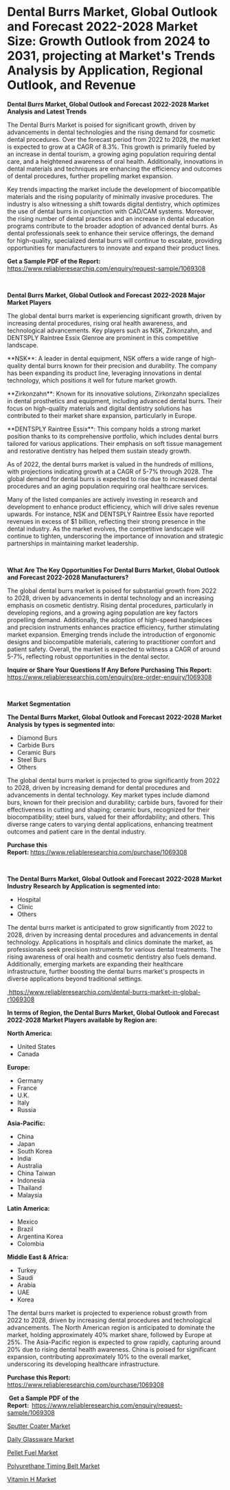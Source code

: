 <p><h1>Dental Burrs Market, Global Outlook and Forecast 2022-2028 Market Size: Growth Outlook from 2024 to 2031, projecting at Market's Trends Analysis by Application, Regional Outlook, and Revenue</h1></p><p><strong>Dental Burrs Market, Global Outlook and Forecast 2022-2028 Market Analysis and Latest Trends</strong></p>
<p><p>The Dental Burrs Market is poised for significant growth, driven by advancements in dental technologies and the rising demand for cosmetic dental procedures. Over the forecast period from 2022 to 2028, the market is expected to grow at a CAGR of 8.3%. This growth is primarily fueled by an increase in dental tourism, a growing aging population requiring dental care, and a heightened awareness of oral health. Additionally, innovations in dental materials and techniques are enhancing the efficiency and outcomes of dental procedures, further propelling market expansion.</p><p>Key trends impacting the market include the development of biocompatible materials and the rising popularity of minimally invasive procedures. The industry is also witnessing a shift towards digital dentistry, which optimizes the use of dental burrs in conjunction with CAD/CAM systems. Moreover, the rising number of dental practices and an increase in dental education programs contribute to the broader adoption of advanced dental burrs. As dental professionals seek to enhance their service offerings, the demand for high-quality, specialized dental burrs will continue to escalate, providing opportunities for manufacturers to innovate and expand their product lines.</p></p>
<p><strong>Get a Sample PDF of the Report:&nbsp;</strong> <a href="https://www.reliableresearchiq.com/enquiry/request-sample/1069308">https://www.reliableresearchiq.com/enquiry/request-sample/1069308</a></p>
<p>&nbsp;</p>
<p><strong>Dental Burrs Market, Global Outlook and Forecast 2022-2028 Major Market Players</strong></p>
<p><p>The global dental burrs market is experiencing significant growth, driven by increasing dental procedures, rising oral health awareness, and technological advancements. Key players such as NSK, Zirkonzahn, and DENTSPLY Raintree Essix Glenroe are prominent in this competitive landscape.</p><p>**NSK**: A leader in dental equipment, NSK offers a wide range of high-quality dental burrs known for their precision and durability. The company has been expanding its product line, leveraging innovations in dental technology, which positions it well for future market growth.</p><p>**Zirkonzahn**: Known for its innovative solutions, Zirkonzahn specializes in dental prosthetics and equipment, including advanced dental burrs. Their focus on high-quality materials and digital dentistry solutions has contributed to their market share expansion, particularly in Europe.</p><p>**DENTSPLY Raintree Essix**: This company holds a strong market position thanks to its comprehensive portfolio, which includes dental burrs tailored for various applications. Their emphasis on soft tissue management and restorative dentistry has helped them sustain steady growth.</p><p>As of 2022, the dental burrs market is valued in the hundreds of millions, with projections indicating growth at a CAGR of 5-7% through 2028. The global demand for dental burrs is expected to rise due to increased dental procedures and an aging population requiring oral healthcare services.</p><p>Many of the listed companies are actively investing in research and development to enhance product efficiency, which will drive sales revenue upwards. For instance, NSK and DENTSPLY Raintree Essix have reported revenues in excess of $1 billion, reflecting their strong presence in the dental industry. As the market evolves, the competitive landscape will continue to tighten, underscoring the importance of innovation and strategic partnerships in maintaining market leadership.</p></p>
<p>&nbsp;</p>
<p><strong>What Are The Key Opportunities For Dental Burrs Market, Global Outlook and Forecast 2022-2028 Manufacturers?</strong></p>
<p><p>The global dental burrs market is poised for substantial growth from 2022 to 2028, driven by advancements in dental technology and an increasing emphasis on cosmetic dentistry. Rising dental procedures, particularly in developing regions, and a growing aging population are key factors propelling demand. Additionally, the adoption of high-speed handpieces and precision instruments enhances practice efficiency, further stimulating market expansion. Emerging trends include the introduction of ergonomic designs and biocompatible materials, catering to practitioner comfort and patient safety. Overall, the market is expected to witness a CAGR of around 5-7%, reflecting robust opportunities in the dental sector.</p></p>
<p><strong>Inquire or Share Your Questions If Any Before Purchasing This Report:</strong> <a href="https://www.reliableresearchiq.com/enquiry/pre-order-enquiry/1069308">https://www.reliableresearchiq.com/enquiry/pre-order-enquiry/1069308</a></p>
<p>&nbsp;</p>
<p><strong>Market Segmentation</strong></p>
<p><strong>The Dental Burrs Market, Global Outlook and Forecast 2022-2028 Market Analysis by types is segmented into:</strong></p>
<p><ul><li>Diamond Burs</li><li>Carbide Burs</li><li>Ceramic Burs</li><li>Steel Burs</li><li>Others</li></ul></p>
<p><p>The global dental burrs market is projected to grow significantly from 2022 to 2028, driven by increasing demand for dental procedures and advancements in dental technology. Key market types include diamond burs, known for their precision and durability; carbide burs, favored for their effectiveness in cutting and shaping; ceramic burs, recognized for their biocompatibility; steel burs, valued for their affordability; and others. This diverse range caters to varying dental applications, enhancing treatment outcomes and patient care in the dental industry.</p></p>
<p><strong>Purchase this Report:&nbsp;</strong><a href="https://www.reliableresearchiq.com/purchase/1069308">https://www.reliableresearchiq.com/purchase/1069308</a></p>
<p>&nbsp;</p>
<p><strong>The Dental Burrs Market, Global Outlook and Forecast 2022-2028 Market Industry Research by Application is segmented into:</strong></p>
<p><ul><li>Hospital</li><li>Clinic</li><li>Others</li></ul></p>
<p><p>The dental burrs market is anticipated to grow significantly from 2022 to 2028, driven by increasing dental procedures and advancements in dental technology. Applications in hospitals and clinics dominate the market, as professionals seek precision instruments for various dental treatments. The rising awareness of oral health and cosmetic dentistry also fuels demand. Additionally, emerging markets are expanding their healthcare infrastructure, further boosting the dental burrs market's prospects in diverse applications beyond traditional settings.</p></p>
<p><a href="https://www.reliableresearchiq.com/dental-burrs-market-in-global-r1069308">&nbsp;https://www.reliableresearchiq.com/dental-burrs-market-in-global-r1069308</a></p>
<p><strong>In terms of Region, the Dental Burrs Market, Global Outlook and Forecast 2022-2028 Market Players available by Region are:</strong></p>
<p>
    <p> <strong> North America: </strong>
        <ul>
            <li>United States</li>
            <li>Canada</li>
        </ul>
        </p> 
    <p> <strong> Europe: </strong>
        <ul>
            <li>Germany</li>
            <li>France</li>
            <li>U.K.</li>
            <li>Italy</li>
            <li>Russia</li>
        </ul>
        </p> 
    <p> <strong> Asia-Pacific: </strong>
        <ul>
            <li>China</li>
            <li>Japan</li>
            <li>South Korea</li>
            <li>India</li>
            <li>Australia</li>
            <li>China Taiwan</li>
            <li>Indonesia</li>
            <li>Thailand</li>
            <li>Malaysia</li>
        </ul>
        </p> 
    <p> <strong> Latin America: </strong>
        <ul>
            <li>Mexico</li>
            <li>Brazil</li>
            <li>Argentina Korea</li>
            <li>Colombia</li>
        </ul>
        </p> 
    <p> <strong> Middle East & Africa: </strong>
        <ul>
            <li>Turkey</li>
            <li>Saudi</li>
            <li>Arabia</li>
            <li>UAE</li>
            <li>Korea</li>
        </ul>
    </p>
    </p>
<p><p>The dental burrs market is projected to experience robust growth from 2022 to 2028, driven by increasing dental procedures and technological advancements. The North American region is anticipated to dominate the market, holding approximately 40% market share, followed by Europe at 25%. The Asia-Pacific region is expected to grow rapidly, capturing around 20% due to rising dental health awareness. China is poised for significant expansion, contributing approximately 10% to the overall market, underscoring its developing healthcare infrastructure.</p></p>
<p><strong>Purchase this Report: </strong><a href="https://www.reliableresearchiq.com/purchase/1069308">https://www.reliableresearchiq.com/purchase/1069308</a></p>
<p>&nbsp;<strong>Get a Sample PDF of the Report:&nbsp;&nbsp;</strong><a href="https://www.reliableresearchiq.com/enquiry/request-sample/1069308">https://www.reliableresearchiq.com/enquiry/request-sample/1069308</a></p>
<p><strong></strong></p>
<p><p><a href="https://medium.com/@caroline.lewis06756/the-sputter-coater-market-has-experienced-impressive-growth-in-recent-years-expanding-its-market-fac4cf4490ab">Sputter Coater Market</a></p><p><a href="https://www.linkedin.com/pulse/how-daily-glassware-market-evolved-key-trends-regional-dynamics-xj2rc?trackingId=l61trlVTR8%2BcOwkbHyq73Q%3D%3D">Daily Glassware Market</a></p><p><a href="https://issuu.com/reportprime-2/docs/pellet-fuel-market-size-2030.pptx_2dd9a6b29eaebf">Pellet Fuel Market</a></p><p><a href="https://issuu.com/reportprime-2/docs/polyurethane-timing-belt-market-siz_d0c47fef940e0d">Polyurethane Timing Belt Market</a></p><p><a href="https://www.linkedin.com/pulse/vitamin-h-market-size-share-analysis-growth-trends-0gmde?trackingId=1qZ0OYysRrSjCd4RSbqceQ%3D%3D">Vitamin H Market</a></p></p>